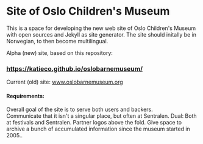 # Site of Oslo Children's Museum

This is a space for developing the new web site of Oslo Children's Museum with open sources and Jekyll as site generator.
The site should initally be in Norwegian, to then become multilingual.

Alpha (new) site, based on this repository: 

### https://katieco.github.io/oslobarnemuseum/

Current (old) site: www.oslobarnemuseum.org


#### Requirements:

Overall goal of the site is to serve both users and backers.   
Communicate that it isn't a singular place, but often at Sentralen. Dual: Both at festivals and Sentralen.
Partner logos above the fold. Give space to archive a bunch of accumulated information since the museum started in 2005..
